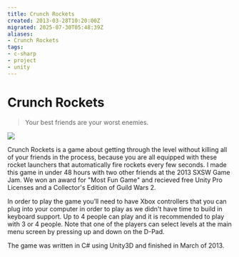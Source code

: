 ```yaml
---
title: Crunch Rockets
created: 2013-03-28T10:20:00Z
migrated: 2025-07-30T05:48:39Z
aliases:
- Crunch Rockets
tags:
- c-sharp
- project
- unity
---
```


# Crunch Rockets

> Your best friends are your worst enemies.

![](https://www.youtube.com/watch?v=07iK9yag-aw)

Crunch Rockets is a game about getting through the level without killing all of your friends in the process, because you are all equipped with these rocket launchers that automatically fire rockets every few seconds. I made this game in under 48 hours with two other friends at the 2013 SXSW Game Jam. We won an award for "Most Fun Game" and recieved free Unity Pro Licenses and a Collector's Edition of Guild Wars 2.

In order to play the game you’ll need to have Xbox controllers that you can plug into your computer in order to play as we didn't have time to build in keyboard support. Up to 4 people can play and it is recommended to play with 3 or 4 people. Note that one of the players can select levels at the main menu screen by pressing up and down on the D-Pad.

The game was written in C# using Unity3D and finished in March of 2013.
